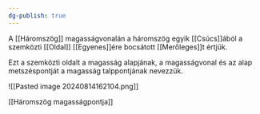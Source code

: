 ```yaml
---
dg-publish: true
---
```

A [[Háromszög]] magasságvonalán a háromszög egyik [[Csúcs]]ából a szemközti [[Oldal]] [[Egyenes]]ére bocsátott [[Merőleges]]t értjük.

Ezt a szemközti oldalt a magasság alapjának, a magasságvonal és az alap metszéspontját a magasság talppontjának nevezzük.

![[Pasted image 20240814162104.png]]

[[Háromszög magasságpontja]]